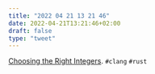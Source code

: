 ```yaml
---
title: "2022 04 21 13 21 46"
date: 2022-04-21T13:21:46+02:00
draft: false
type: "tweet"
---
```


[Choosing the Right Integers](https://www.thecodedmessage.com/posts/programming-integers/). `#clang` `#rust`
